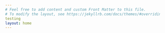 ```yaml
---
# Feel free to add content and custom Front Matter to this file.
# To modify the layout, see https://jekyllrb.com/docs/themes/#overriding-theme-defaults
testing
layout: home
---
```

